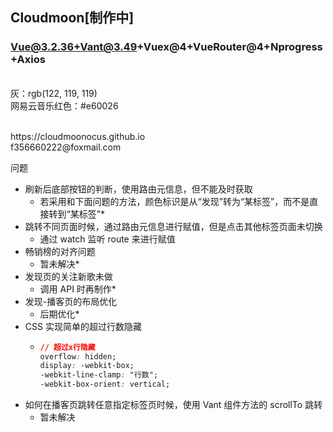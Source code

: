 ## Cloudmoon[制作中]

### Vue@3.2.36+Vant@3.49+Vuex@4+VueRouter@4+Nprogress+Axios

<br>灰：rgb(122, 119, 119)
<br>网易云音乐红色：#e60026

<br>
https://cloudmoonocus.github.io
<br>
f356660222@foxmail.com
<br>

问题
<br>

-   刷新后底部按钮的判断，使用路由元信息，但不能及时获取
    -   若采用和下面问题的方法，颜色标识是从“发现”转为“某标签”，而不是直接转到“某标签”\*
-   跳转不同页面时候，通过路由元信息进行赋值，但是点击其他标签页面未切换
    -   通过 watch 监听 route 来进行赋值
-   畅销榜的对齐问题
    -   暂未解决\*
-   发现页的关注新歌未做
    -   调用 API 时再制作\*
-   发现-播客页的布局优化
    -   后期优化\*
-   CSS 实现简单的超过行数隐藏
    -   ```CSS
        // 超过x行隐藏
        overflow: hidden;
        display: -webkit-box;
        -webkit-line-clamp: "行数";
        -webkit-box-orient: vertical;
        ```
-   如何在播客页跳转任意指定标签页时候，使用 Vant 组件方法的 scrollTo 跳转
    -   暂未解决
